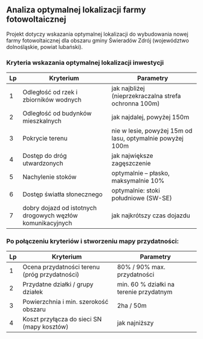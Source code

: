 ## Analiza optymalnej lokalizacji farmy fotowoltaicznej
Projekt dotyczy wskazania optymalnej lokalizacji do wybudowania nowej farmy fotowoltaicznej dla obszaru gminy Świeradów Zdrój (województwo dolnośląskie, powiat lubański).

### Kryteria wskazania optymalnej lokalizacji inwestycji
| Lp | Kryterium | Parametry |
| ------------- | ------------- | ------------- |
| 1  | Odległość od rzek i zbiorników wodnych | jak najbliżej (nieprzekraczalna strefa ochronna 100m)  |
| 2  | Odległość od budynków mieszkalnych | jak najdalej, powyżej 150m |
| 3  | Pokrycie terenu  | nie w lesie, powyżej 15m od lasu, optymalnie powyżej 100m  |
| 4  | Dostęp do dróg utwardzonych  | jak największe zagęszczenie |
| 5  | Nachylenie stoków | optymalnie – płasko, maksymalnie 10%  |
| 6  | Dostęp światła słonecznego  | optymalnie: stoki południowe (SW-SE) |
| 7  | dobry dojazd od istotnych drogowych węzłów komunikacyjnych | jak najkrótszy czas dojazdu |

### Po połączeniu kryteriów i stworzeniu mapy przydatności:
| Lp | Kryterium | Parametry |
| ------------- | ------------- | ------------- |
| 1  | Ocena przydatności terenu (próg przydatności) | 80% / 90% max. przydatności |
| 2  | Przydatne działki / grupy działek | min. 60 % działki na terenie przydatnym |
| 3  | Powierzchnia i min. szerokość obszaru | 2ha / 50m |
| 4  | Koszt przyłącza do sieci SN (mapy kosztów) | jak najniższy |
